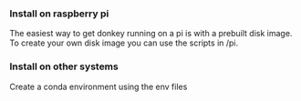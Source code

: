 ### Install on raspberry pi
The easiest way to get donkey running on a pi is with 
a prebuilt disk image. To create your own disk
image you can use the scripts in /pi.


### Install on other systems
Create a conda environment using the env files


